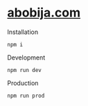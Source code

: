 # [abobija.com](https://abobija.com)

Installation
```
npm i
```

Development
```
npm run dev
```

Production
```
npm run prod
```